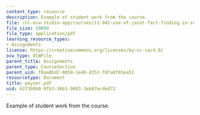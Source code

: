 ```yaml
---
content_type: resource
description: Example of student work from the course.
file: /ol-ocw-studio-app/courses/11-942-use-of-joint-fact-finding-in-science-intensive-policy-disputes-part-ii-spring-2004/62f3b9b09fb336b190833eb87ecded72_peyser.pdf
file_size: 19899
file_type: application/pdf
learning_resource_types:
- Assignments
license: https://creativecommons.org/licenses/by-nc-sa/4.0/
ocw_type: OCWFile
parent_title: Assignments
parent_type: CourseSection
parent_uid: f0aa8bd2-0059-1e49-d352-f8fa8f65ea51
resourcetype: Document
title: peyser.pdf
uid: 62f3b9b0-9fb3-36b1-9083-3eb87ecded72
---
```

Example of student work from the course.